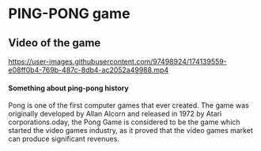 # PING-PONG game

## Video of the game

https://user-images.githubusercontent.com/97498924/174139559-e08ff0b4-769b-487c-8db4-ac2052a49988.mp4

#### Something about ping-pong history

Pong is one of the first computer games that ever created. The game was originally developed by Allan Alcorn and released in 1972 by Atari corporations.oday, the Pong Game is considered to be the game which started the video games industry, as it proved that the video games market can produce significant revenues.
